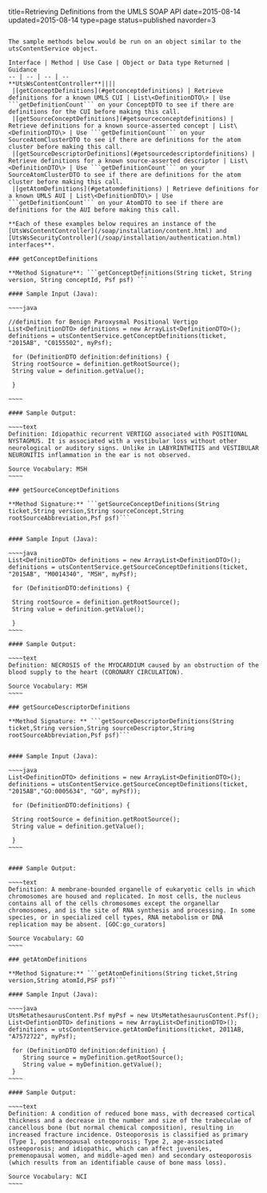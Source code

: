 title=Retrieving Definitions from the UMLS SOAP API
date=2015-08-14
updated=2015-08-14
type=page
status=published
navorder=3
~~~~~~

The sample methods below would be run on an object similar to the utsContentService object.

Interface | Method | Use Case | Object or Data type Returned | Guidance
-- | -- | -- | --
**UtsWsContentController**||||
 |[getConceptDefinitions](#getconceptdefinitions) | Retrieve definitions for a known UMLS CUI | List\<DefinitionDTO\> | Use ```getDefinitionCount``` on your ConceptDTO to see if there are definitions for the CUI before making this call.
 |[getSourceConceptDefinitions](#getsourceconceptdefinitions) | Retrieve definitions for a known source-asserted concept | List\<DefinitionDTO\> | Use ```getDefinitionCount``` on your SourceAtomClusterDTO to see if there are definitions for the atom cluster before making this call.
 |[getSourceDescriptorDefinitions](#getsourcedescriptordefinitions) | Retrieve definitions for a known source-asserted descriptor | List\<DefinitionDTO\> | Use ```getDefinitionCount``` on your SourceAtomClusterDTO to see if there are definitions for the atom cluster before making this call.
 |[getAtomDefinitions](#getatomdefinitions) | Retrieve definitions for a known UMLS AUI | List\<DefinitionDTO\> | Use ```getDefinitionCount``` on your AtomDTO to see if there are definitions for the AUI before making this call.

**Each of these examples below requires an instance of the [UtsWsContentController](/soap/installation/content.html) and [UtsWsSecurityController](/soap/installation/authentication.html) interfaces**.

### getConceptDefinitions

**Method Signature**: ```getConceptDefinitions(String ticket, String version, String conceptId, Psf psf) ```

#### Sample Input (Java):

~~~~java

//definition for Benign Paroxysmal Positional Vertigo
List<DefinitionDTO> definitions = new ArrayList<DefinitionDTO>();
definitions = utsContentService.getConceptDefinitions(ticket, "2015AB", "C0155502", myPsf);

 for (DefinitionDTO definition:definitions) {
 String rootSource = definition.getRootSource();
 String value = definition.getValue();
 
 }
 
~~~~

#### Sample Output:

~~~~text
Definition: Idiopathic recurrent VERTIGO associated with POSITIONAL NYSTAGMUS. It is associated with a vestibular loss without other neurological or auditory signs. Unlike in LABYRINTHITIS and VESTIBULAR NEURONITIS inflammation in the ear is not observed.

Source Vocabulary: MSH 
~~~~

### getSourceConceptDefinitions

**Method Signature:** ```getSourceConceptDefinitions(String ticket,String version,String sourceConcept,String rootSourceAbbreviation,Psf psf)```


#### Sample Input (Java):

~~~~java
List<DefinitionDTO> definitions = new ArrayList<DefinitionDTO>();
definitions = utsContentService.getSourceConceptDefinitions(ticket, "2015AB", "M0014340", "MSH", myPsf);
 
 for (DefinitionDTO:definitions) {
 
 String rootSource = definition.getRootSource();
 String value = definition.getValue();
 
 }
~~~~

#### Sample Output:

~~~~text
Definition: NECROSIS of the MYOCARDIUM caused by an obstruction of the blood supply to the heart (CORONARY CIRCULATION).

Source Vocabulary: MSH
~~~~

### getSourceDescriptorDefinitions

**Method Signature: ** ```getSourceDescriptorDefinitions(String ticket,String version,String sourceDescriptor,String rootSourceAbbreviation,Psf psf)```


#### Sample Input (Java):

~~~~java
List<DefinitionDTO> definitions = new ArrayList<DefinitionDTO>();
definitions = utsContentService.getSourceConceptDefinitions(ticket, "2015AB","GO:0005634", "GO", myPsf));
 
 for (DefinitionDTO:definitions) {
 
 String rootSource = definition.getRootSource();
 String value = definition.getValue();
 
 }
~~~~
 
 
#### Sample Output:

~~~~text
Definition: A membrane-bounded organelle of eukaryotic cells in which chromosomes are housed and replicated. In most cells, the nucleus contains all of the cells chromosomes except the organellar chromosomes, and is the site of RNA synthesis and processing. In some species, or in specialized cell types, RNA metabolism or DNA replication may be absent. [GOC:go_curators]

Source Vocabulary: GO
~~~~

### getAtomDefinitions

**Method Signature:** ```getAtomDefinitions(String ticket,String version,String atomId,PSF psf)```

#### Sample Input (Java):

~~~~java
UtsMetathesaurusContent.Psf myPsf = new UtsMetathesaurusContent.Psf();
List<DefintionDTO> definitions = new ArrayList<DefinitionDTO>();
definitions = utsContentService.getAtomDefinitions(ticket, 2011AB, "A7572722", myPsf);

 for (DefinitionDTO definition:definition) {
    String source = myDefinition.getRootSource();
    String value = myDefinition.getValue();
 }
~~~~

#### Sample Output:

~~~~text
Definition: A condition of reduced bone mass, with decreased cortical thickness and a decrease in the number and size of the trabeculae of cancellous bone (but normal chemical composition), resulting in increased fracture incidence. Osteoporosis is classified as primary (Type 1, postmenopausal osteoporosis; Type 2, age-associated osteoporosis; and idiopathic, which can affect juveniles, premenopausal women, and middle-aged men) and secondary osteoporosis (which results from an identifiable cause of bone mass loss).

Source Vocabulary: NCI
~~~~
